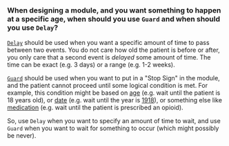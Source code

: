 ### When designing a module, and you want something to happen at a specific age, when should you use `Guard` and when should you use `Delay`?

[`Delay`](Generic-Module-Framework%3A-States#delay) should be used when you want a specific amount of time to pass between two events. You do not care how old the patient is before or after, you only care that a second event is _delayed_ some amount of time. The time can be exact (e.g. 3 days) or a range (e.g. 1-2 weeks).

[`Guard`](Generic-Module-Framework%3A-States#guard) should be used when you want to put in a "Stop Sign" in the module, and the patient cannot proceed until some logical condition is met. For example, this condition might be based on [age](Generic-Module-Framework%3A-Logic#age) (e.g. wait until the patient is 18 years old), or [date](Generic-Module-Framework%3A-Logic#date) (e.g. wait until the year is [1918](https://en.wikipedia.org/wiki/Spanish_flu)), or something else like [medication](Generic-Module-Framework%3A-Logic#active-medication) (e.g. wait until the patient is prescribed an opioid).

So, use `Delay` when you want to specify an amount of time to wait, and use `Guard` when you want to wait for something to occur (which might possibly be never).